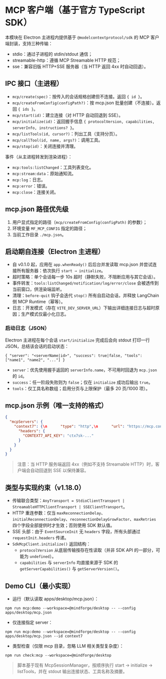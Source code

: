 # MCP 客户端（基于官方 TypeScript SDK）

本模块在 Electron 主进程内提供基于 `@modelcontextprotocol/sdk` 的 MCP 客户端封装，支持三种传输：

- stdio：通过子进程的 stdin/stdout 通信；
- streamable-http：遵循 MCP Streamable HTTP 规范；
- sse：兼容旧版 HTTP+SSE 服务器（当 HTTP 返回 4xx 时自动回退）。

## IPC 接口（主进程）

- `mcp/create(spec)`：按传入的会话规格创建但不连接。返回 `{ id }`。
- `mcp/createFromConfig(configPath?)`：按 mcp.json 批量创建（不连接）。返回 `{ ids }`。
- `mcp/start(id)`：建立连接（对 HTTP 自动回退到 SSE）。
- `mcp/initialize(id)`：返回握手信息 `{ protocolVersion, capabilities, serverInfo, instructions? }`。
- `mcp/listTools(id, cursor?)`：列出工具（支持分页）。
- `mcp/callTool(id, name, args?)`：调用工具。
- `mcp/stop(id)`：关闭连接并清理。

事件（从主进程转发到渲染进程）：

- `mcp:tools:listChanged`：工具列表变化。
- `mcp:stream:data`：原始通知流。
- `mcp:log`：日志。
- `mcp:error`：错误。
- `mcp:close`：连接关闭。

## mcp.json 路径优先级

1. 用户显式指定的路径（`mcp/createFromConfig(configPath)` 的参数）；
2. 环境变量 `MF_MCP_CONFIG` 指定的路径；
3. 当前工作目录 `./mcp.json`。

## 启动期自连接（Electron 主进程）

- 自 v0.1.0 起，应用在 `app.whenReady()` 后后台并发读取 mcp.json 并尝试连接所有服务器：依次执行 `start → initialize`。
- 超时策略：单个会话每一步 10s 超时（静默失败，不阻断应用与其它会话）。
- 事件转发：`tools:listChanged/notification/log/error/close` 会被透传到当前窗口，供渲染端监听。
- 清理：`before-quit` 钩子会迭代 `stop()` 所有自启动会话，并释放 LangChain 侧 MCP Runtime（幂等）。
- 日志：开发模式（存在 `VITE_DEV_SERVER_URL`）下输出详细连接日志与超时原因；生产模式仅最小化日志。

### 启动日志（JSON）

Electron 主进程在每个会话 `start/initialize` 完成后会向 stdout 打印一行 JSON，总结该会话的启动状态：

```
{ "server": "<serverName|id>", "success": true|false, "tools": ["name1", "name2", "..."] }
```

- `server`：优先使用握手返回的 `serverInfo.name`，不可用时回退为 `mcp.json` 的 `id`。
- `success`：任一阶段失败则为 `false`；仅在 `initialize` 成功后输出 `true`。
- `tools`：仅工具名称数组；启用分页与上限保护（最多 20 页/1000 项）。

## mcp.json 示例（唯一支持的格式）

```json
{
  "mcpServers": {
    "context7": {\n      "type": "http",\n      "url": "https://mcp.context7.com/mcp",
      "headers": {
        "CONTEXT7_API_KEY": "ctx7sk-..."
      }
    }
  }
}
```

> 注意：当 HTTP 服务端返回 4xx（例如不支持 Streamable HTTP）时，客户端会自动回退到 SSE 以保持兼容。

## 类型与实现约束（v1.18.0）

- 传输联合类型：`AnyTransport = StdioClientTransport | StreamableHTTPClientTransport | SSEClientTransport`。
- HTTP 重连参数：仅当 `maxReconnectionDelay`、`initialReconnectionDelay`、`reconnectionDelayGrowFactor`、`maxRetries` 四个字段全部提供时才生效；否则使用 SDK 默认值。
- SSE 头部：由于 `EventSourceInit` 无 `headers` 字段，所有头部通过 `requestInit.headers` 传递。
- `SdkMcpClient.initialize()` 返回结构：
  - `protocolVersion` 从底层传输按存在性读取（并非 SDK API 的一部分，可能为 `undefined`）。
  - `capabilities` 与 `serverInfo` 均直接来源于 SDK 的 `getServerCapabilities()` 与 `getServerVersion()`。

## Demo CLI（最小实现）

- 运行（默认读取 apps/desktop/mcp.json）：

`
npm run mcp:demo --workspace=@mindforge/desktop -- --config apps/desktop/mcp.json
`

- 仅连接指定 server：

`
npm run mcp:demo --workspace=@mindforge/desktop -- --config apps/desktop/mcp.json --id context7
`

- 类型检查（仅限 mcp 目录，忽略 LLM 相关类型复杂度）：

`
npm run check:mcp --workspace=@mindforge/desktop
`

> 脚本基于现有 McpSessionManager，按顺序执行 start → initialize → listTools，并在 stdout 输出连接状态、工具名称及摘要。

